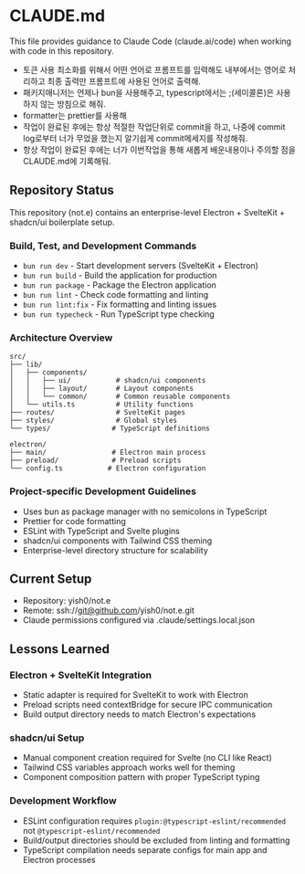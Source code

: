 # CLAUDE.md

This file provides guidance to Claude Code (claude.ai/code) when working with code in this repository.

- 토큰 사용 최소화를 위해서 어떤 언어로 프롬프트를 입력해도 내부에서는 영어로 처리하고 최종 출력만 프롬프트에 사용된 언어로 출력해.
- 패키지매니저는 언제나 bun을 사용해주고, typescript에서는 ;(세미콜론)은 사용하지 않는 방침으로 해줘.
- formatter는 prettier를 사용해
- 작업이 완료된 후에는 항상 적절한 작업단위로 commit을 하고, 나중에 commit log로부터 너가 무었을 했는지 알기쉽게 commit메세지를 작성해줘.
- 항상 작업이 완료된 후에는 너가 이번작업을 통해 새롭게 배운내용이나 주의할 점을 CLAUDE.md에 기록해둬.

## Repository Status

This repository (not.e) contains an enterprise-level Electron + SvelteKit + shadcn/ui boilerplate setup.

### Build, Test, and Development Commands

- `bun run dev` - Start development servers (SvelteKit + Electron)
- `bun run build` - Build the application for production
- `bun run package` - Package the Electron application
- `bun run lint` - Check code formatting and linting
- `bun run lint:fix` - Fix formatting and linting issues
- `bun run typecheck` - Run TypeScript type checking

### Architecture Overview

```
src/
├── lib/
│   ├── components/
│   │   ├── ui/           # shadcn/ui components
│   │   ├── layout/       # Layout components
│   │   └── common/       # Common reusable components
│   └── utils.ts          # Utility functions
├── routes/               # SvelteKit pages
├── styles/               # Global styles
└── types/               # TypeScript definitions

electron/
├── main/                # Electron main process
├── preload/             # Preload scripts
└── config.ts           # Electron configuration
```

### Project-specific Development Guidelines

- Uses bun as package manager with no semicolons in TypeScript
- Prettier for code formatting
- ESLint with TypeScript and Svelte plugins
- shadcn/ui components with Tailwind CSS theming
- Enterprise-level directory structure for scalability

## Current Setup

- Repository: yish0/not.e
- Remote: ssh://git@github.com/yish0/not.e.git
- Claude permissions configured via .claude/settings.local.json

## Lessons Learned

### Electron + SvelteKit Integration
- Static adapter is required for SvelteKit to work with Electron
- Preload scripts need contextBridge for secure IPC communication
- Build output directory needs to match Electron's expectations

### shadcn/ui Setup
- Manual component creation required for Svelte (no CLI like React)
- Tailwind CSS variables approach works well for theming
- Component composition pattern with proper TypeScript typing

### Development Workflow
- ESLint configuration requires `plugin:@typescript-eslint/recommended` not `@typescript-eslint/recommended`
- Build/output directories should be excluded from linting and formatting
- TypeScript compilation needs separate configs for main app and Electron processes
